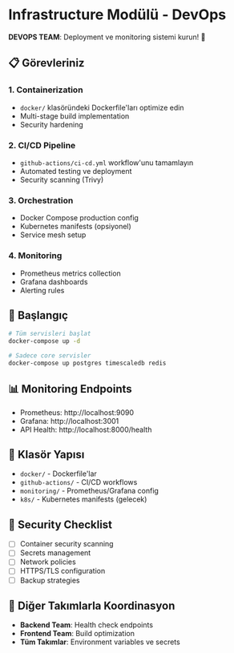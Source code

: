 # Infrastructure Modülü - DevOps

**DEVOPS TEAM**: Deployment ve monitoring sistemi kurun! 🔧

## 📋 Görevleriniz

### 1. Containerization
- `docker/` klasöründeki Dockerfile'ları optimize edin
- Multi-stage build implementation
- Security hardening

### 2. CI/CD Pipeline
- `github-actions/ci-cd.yml` workflow'unu tamamlayın
- Automated testing ve deployment
- Security scanning (Trivy)

### 3. Orchestration
- Docker Compose production config
- Kubernetes manifests (opsiyonel)
- Service mesh setup

### 4. Monitoring
- Prometheus metrics collection
- Grafana dashboards
- Alerting rules

## 🚀 Başlangıç

```bash
# Tüm servisleri başlat
docker-compose up -d

# Sadece core servisler
docker-compose up postgres timescaledb redis
```

## 📊 Monitoring Endpoints

- Prometheus: http://localhost:9090
- Grafana: http://localhost:3001
- API Health: http://localhost:8000/health

## 📁 Klasör Yapısı

- `docker/` - Dockerfile'lar
- `github-actions/` - CI/CD workflows
- `monitoring/` - Prometheus/Grafana config
- `k8s/` - Kubernetes manifests (gelecek)

## 🔐 Security Checklist

- [ ] Container security scanning
- [ ] Secrets management
- [ ] Network policies
- [ ] HTTPS/TLS configuration
- [ ] Backup strategies

## 🤝 Diğer Takımlarla Koordinasyon

- **Backend Team**: Health check endpoints
- **Frontend Team**: Build optimization
- **Tüm Takımlar**: Environment variables ve secrets 